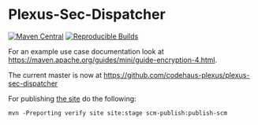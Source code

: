 Plexus-Sec-Dispatcher
=====================

[![Maven Central](https://img.shields.io/maven-central/v/org.codehaus.plexus/plexus-sec-dispatcher.svg?label=Maven%20Central)](https://search.maven.org/artifact/org.codehaus.plexus/plexus-sec-dispatcher)
[![Reproducible Builds](https://img.shields.io/endpoint?url=https://raw.githubusercontent.com/jvm-repo-rebuild/reproducible-central/master/content/org/codehaus/plexus/plexus-sec-dispatcher/badge.json)](https://github.com/jvm-repo-rebuild/reproducible-central/blob/master/content/org/codehaus/plexus/plexus-sec-dispatcher/README.md)

For an example use case documentation look at <https://maven.apache.org/guides/mini/guide-encryption-4.html>.

The current master is now at https://github.com/codehaus-plexus/plexus-sec-dispatcher

For publishing [the site](https://codehaus-plexus.github.io/plexus-sec-dispatcher/) do the following:

```
mvn -Preporting verify site site:stage scm-publish:publish-scm
```

